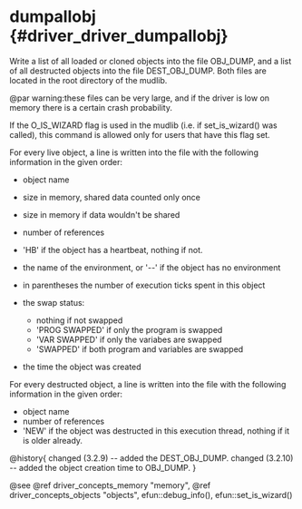 dumpallobj {#driver_driver_dumpallobj}
======================================
Write a list of all loaded or cloned objects into the file
OBJ_DUMP, and a list of all destructed objects into the
file DEST_OBJ_DUMP. Both files are located in the root directory of
the mudlib.

@par warning:these files can be very large, and if the driver is low
on memory there is a certain crash probability.

If the O_IS_WIZARD flag is used in the mudlib (i.e. if
set_is_wizard() was called), this command is allowed only for
users that have this flag set.

For every live object, a line is written into the file with the
following information in the given order:

- object name
- size in memory, shared data counted only once
- size in memory if data wouldn't be shared
- number of references
- 'HB' if the object has a heartbeat, nothing if not.
- the name of the environment, or '--' if the object has no
environment
- in parentheses the number of execution ticks spent in this
object
- the swap status:
  - nothing if not swapped
  - 'PROG SWAPPED' if only the program is swapped
  - 'VAR SWAPPED' if only the variabes are swapped
  - 'SWAPPED' if both program and variables are swapped
  
- the time the object was created

For every destructed object, a line is written into the file with the
following information in the given order:

- object name
- number of references
- 'NEW' if the object was destructed in this execution
thread, nothing if it is older already.

@history{
changed (3.2.9) -- added the DEST_OBJ_DUMP.
changed (3.2.10) -- added the object creation time to OBJ_DUMP.
}

@see @ref driver_concepts_memory "memory", @ref driver_concepts_objects "objects", efun::debug_info(), efun::set_is_wizard()
